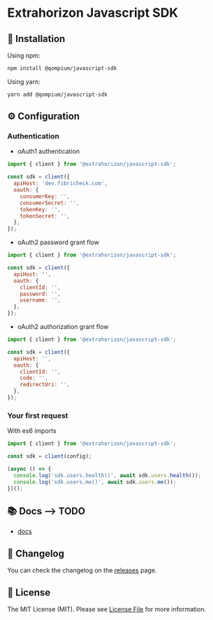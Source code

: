 # Extrahorizon Javascript SDK

## 🧙 Installation

Using npm:

```sh
npm install @qompium/javascript-sdk
```

Using yarn:

```sh
yarn add @qompium/javascript-sdk
```

## ⚙️ Configuration

### Authentication

- oAuth1 authentication

```js
import { client } from '@extrahorizon/javascript-sdk';

const sdk = client({
  apiHost: 'dev.fibricheck.com',
  oauth: {
    consumerKey: '',
    consumerSecret: '',
    tokenKey: '',
    tokenSecret: '',
  },
});
```

- oAuth2 password grant flow

```js
import { client } from '@extrahorizon/javascript-sdk';

const sdk = client({
  apiHost: '',
  oauth: {
    clientId: '',
    password: '',
    username: '',
  },
});
```

- oAuth2 authorization grant flow

```js
import { client } from '@extrahorizon/javascript-sdk';

const sdk = client({
  apiHost: '',
  oauth: {
    clientId: '',
    code: '',
    redirectUri: '',
  },
});
```

### Your first request

With es6 imports

```js
import { client } from '@extrahorizon/javascript-sdk';

const sdk = client(config);

(async () => {
  console.log('sdk.users.health()', await sdk.users.health());
  console.log('sdk.users.me()', await sdk.users.me());
})();
```

## 📚 Docs --> TODO

- [docs](https://extraHorizon.github.io/javascript-sdk/)

## 📝 Changelog

You can check the changelog on the [releases](https://github.com/craftzing/node-akeneo-api/releases) page.

## 🔑 License

The MIT License (MIT). Please see [License File](/LICENSE) for more information.
